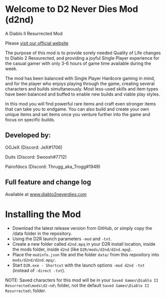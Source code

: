 # Welcome to D2 Never Dies Mod (d2nd)
A Diablo II Resurrected Mod

Please [visit our official website](https://diablo2neverdies.com/)

The purpose of this mod is to provide sorely needed Quality of Life changes to Diablo 2 Ressurected, and providing a joyful Single Player experience for the casual gamer with only 3-6 hours of game time available during the week.

The mod has been balanced with Single Player Hardcore gaming in mind, and for the player who enjoys playing through the game, creating several characters and builds simultaneously. 
Most less-used skills and item types have been balanced and buffed to enable new builds and viable play styles. 

In this mod you will find powerful rare items and craft even stronger items that can take you to endgame. You can also build and create your own unique items and set items once you venture further into the game and focus on specific builds. 

## Developed by:

OGJeX (Discord: JeX#1706)

Duits (Discord: Swoosh#7712)

Pairofdocs (Discord: Thrugg_aka_Trogg#1949)

## Full feature and change log

Available at www.diablo2neverdies.com

# Installing the Mod

- Download the latest release version from GitHub, or simply copy the /data folder in the repository.
- Using the D2R launch parameters `-mod` and `-txt`.  
- Create a new folder called `d2nd.mpq` in your D2R install location, inside the mods folder, inside `d2nd` (like `D2R/mods/d2nd/d2nd.mpq`).
- Place the `modinfo.json` file and the folder `data/` from this repository into `mods/d2nd/d2nd.mpq/`.  
- Start `D2R.exe - Shortcut` with the launch options `-mod d2nd -txt` (instead of `-direct -txt`).  

NOTE: Saved characters for this mod will be in your `Saved Games\Diablo II Resurrected\mods\d2-nd\` folder, not the default `Saved Games\Diablo II Resurrected\` folder.
